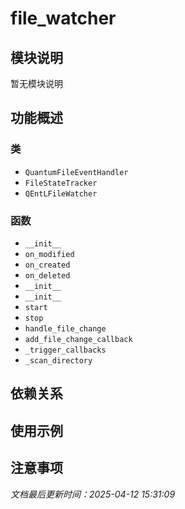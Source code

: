# file_watcher

## 模块说明
暂无模块说明

## 功能概述

### 类

- `QuantumFileEventHandler`
- `FileStateTracker`
- `QEntLFileWatcher`

### 函数

- `__init__`
- `on_modified`
- `on_created`
- `on_deleted`
- `__init__`
- `__init__`
- `start`
- `stop`
- `handle_file_change`
- `add_file_change_callback`
- `_trigger_callbacks`
- `_scan_directory`

## 依赖关系

## 使用示例

## 注意事项

*文档最后更新时间：2025-04-12 15:31:09*